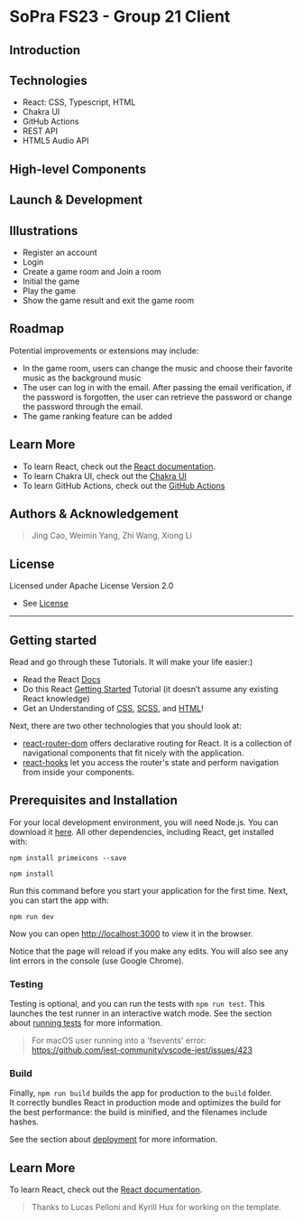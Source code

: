# SoPra FS23 - Group 21 Client 
## Introduction

## Technologies
- React: CSS, Typescript, HTML
- Chakra UI
- GitHub Actions
- REST API
- HTML5 Audio API

## High-level Components

## Launch & Development

## Illustrations
- Register an account
- Login 
- Create a game room and Join a room
- Initial the game
- Play the game
- Show the game result and exit the game room


## Roadmap
Potential improvements or extensions may include:
- In the game room, users can change the music and choose their favorite music as the background music
- The user can log in with the email. After passing the email verification, if the password is forgotten, the user can retrieve the password or change the password through the email.
- The game ranking feature can be added

## Learn More
- To learn React, check out the [React documentation](https://reactjs.org/).
- To learn Chakra UI, check out the [Chakra UI](https://chakra-ui.com/)
- To learn GitHub Actions, check out the [GitHub Actions](https://docs.github.com/en/actions)

## Authors & Acknowledgement
> Jing Cao, Weimin Yang, Zhi Wang, Xiong Li

## License
Licensed under Apache License Version 2.0
- See [License](LICENSE)



------------

## Getting started

Read and go through these Tutorials. It will make your life easier:)

- Read the React [Docs](https://reactjs.org/docs/getting-started.html)
- Do this React [Getting Started](https://reactjs.org/tutorial/tutorial.html) Tutorial (it doesn’t assume any existing React knowledge)
- Get an Understanding of [CSS](https://www.w3schools.com/Css/), [SCSS](https://sass-lang.com/documentation/syntax), and [HTML](https://www.w3schools.com/html/html_intro.asp)!

Next, there are two other technologies that you should look at:

* [react-router-dom](https://reacttraining.com/react-router/web/guides/quick-start) offers declarative routing for React. It is a collection of navigational components that fit nicely with the application. 
* [react-hooks](https://reactrouter.com/web/api/Hooks) let you access the router's state and perform navigation from inside your components.

## Prerequisites and Installation
For your local development environment, you will need Node.js. You can download it [here](https://nodejs.org). All other dependencies, including React, get installed with:

```npm install primeicons --save```

```npm install```

Run this command before you start your application for the first time. Next, you can start the app with:

```npm run dev```

Now you can open [http://localhost:3000](http://localhost:3000) to view it in the browser.

Notice that the page will reload if you make any edits. You will also see any lint errors in the console (use Google Chrome).

### Testing
Testing is optional, and you can run the tests with `npm run test`.
This launches the test runner in an interactive watch mode. See the section about [running tests](https://facebook.github.io/create-react-app/docs/running-tests) for more information.

> For macOS user running into a 'fsevents' error: https://github.com/jest-community/vscode-jest/issues/423

### Build
Finally, `npm run build` builds the app for production to the `build` folder.<br>
It correctly bundles React in production mode and optimizes the build for the best performance: the build is minified, and the filenames include hashes.<br>

See the section about [deployment](https://facebook.github.io/create-react-app/docs/deployment) for more information.

## Learn More

To learn React, check out the [React documentation](https://reactjs.org/).


> Thanks to Lucas Pelloni and Kyrill Hux for working on the template.
